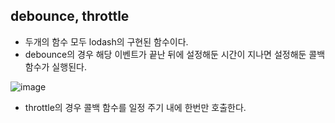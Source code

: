 ## debounce, throttle

- 두개의 함수 모두 lodash의 구현된 함수이다.
- debounce의 경우 해당 이벤트가 끝난 뒤에 설정해둔 시간이 지나면 설정해둔 콜백함수가 실행된다.
    
![image](https://user-images.githubusercontent.com/41819129/161762674-dbf2655e-557d-4991-bcab-166dbeb8c682.png)
    
- throttle의 경우 콜백 함수를 일정 주기 내에 한번만 호출한다.
